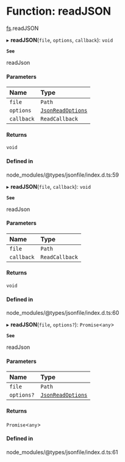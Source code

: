 # Function: readJSON

[fs](../modules/fs.md).readJSON

▸ **readJSON**(`file`, `options`, `callback`): `void`

**`See`**

readJson

#### Parameters

| Name | Type |
| :------ | :------ |
| `file` | `Path` |
| `options` | [`JsonReadOptions`](../types/fs.JsonReadOptions.md) |
| `callback` | `ReadCallback` |

#### Returns

`void`

#### Defined in

node_modules/@types/jsonfile/index.d.ts:59

▸ **readJSON**(`file`, `callback`): `void`

**`See`**

readJson

#### Parameters

| Name | Type |
| :------ | :------ |
| `file` | `Path` |
| `callback` | `ReadCallback` |

#### Returns

`void`

#### Defined in

node_modules/@types/jsonfile/index.d.ts:60

▸ **readJSON**(`file`, `options?`): `Promise`<`any`\>

**`See`**

readJson

#### Parameters

| Name | Type |
| :------ | :------ |
| `file` | `Path` |
| `options?` | [`JsonReadOptions`](../types/fs.JsonReadOptions.md) |

#### Returns

`Promise`<`any`\>

#### Defined in

node_modules/@types/jsonfile/index.d.ts:61
